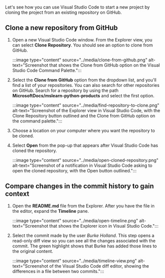 Let's see how you can use Visual Studio Code to start a new project by cloning the project from an existing repository on GitHub.

## Clone a new repository from GitHub

1. Open a new Visual Studio Code window. From the Explorer view, you can select **Clone Repository**. You should see an option to clone from GitHub.

   :::image type="content" source="../media/clone-from-github.png" alt-text="Screenshot that shows the Clone from GitHub option on the Visual Studio Code Command Palette.":::

2. Select the **Clone from GitHub** option from the dropdown list, and you'll find a list of your repositories. You can also search for other repositories on GitHub. Search for a repository by using the path **MicrosoftDocs/mslearn-python-products** and select the first option.

   :::image type="content" source="../media/find-repository-to-clone.png" alt-text="Screenshot of the Explorer view in Visual Studio Code, with the Clone Repository button outlined and the Clone from GitHub option on the command palette.":::

3. Choose a location on your computer where you want the repository to be cloned.

1. Select **Open** from the pop-up that appears after Visual Studio Code has cloned the repository.

   :::image type="content" source="../media/open-cloned-repository.png" alt-text="Screenshot of a notification in Visual Studio Code asking to open the cloned repository, with the Open button outlined.":::

## Compare changes in the commit history to gain context

1. Open the **README.md** file from the Explorer. After you have the file in the editor, expand the **Timeline** pane.

   :::image type="content" source="../media/open-timeline.png" alt-text="Screenshot that shows the Explorer icon in Visual Studio Code.":::

2. Select the commit made by the user _Burke Holland_. This step opens a read-only diff view so you can see all the changes associated with the commit. The green highlight shows that Burke has added those lines to the original content.

   :::image type="content" source="../media/timeline-view.png" alt-text="Screenshot of the Visual Studio Code diff editor, showing the differences in a file between two commits.":::
